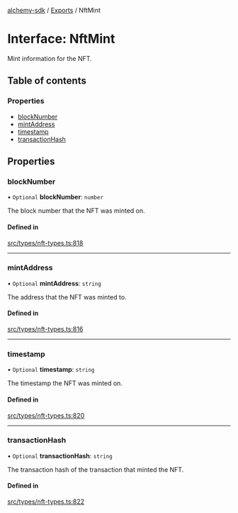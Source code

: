 [alchemy-sdk](../README.md) / [Exports](../modules.md) / NftMint

# Interface: NftMint

Mint information for the NFT.

## Table of contents

### Properties

- [blockNumber](NftMint.md#blocknumber)
- [mintAddress](NftMint.md#mintaddress)
- [timestamp](NftMint.md#timestamp)
- [transactionHash](NftMint.md#transactionhash)

## Properties

### blockNumber

• `Optional` **blockNumber**: `number`

The block number that the NFT was minted on.

#### Defined in

[src/types/nft-types.ts:818](https://github.com/alchemyplatform/alchemy-sdk-js/blob/277f926/src/types/nft-types.ts#L818)

___

### mintAddress

• `Optional` **mintAddress**: `string`

The address that the NFT was minted to.

#### Defined in

[src/types/nft-types.ts:816](https://github.com/alchemyplatform/alchemy-sdk-js/blob/277f926/src/types/nft-types.ts#L816)

___

### timestamp

• `Optional` **timestamp**: `string`

The timestamp the NFT was minted on.

#### Defined in

[src/types/nft-types.ts:820](https://github.com/alchemyplatform/alchemy-sdk-js/blob/277f926/src/types/nft-types.ts#L820)

___

### transactionHash

• `Optional` **transactionHash**: `string`

The transaction hash of the transaction that minted the NFT.

#### Defined in

[src/types/nft-types.ts:822](https://github.com/alchemyplatform/alchemy-sdk-js/blob/277f926/src/types/nft-types.ts#L822)
